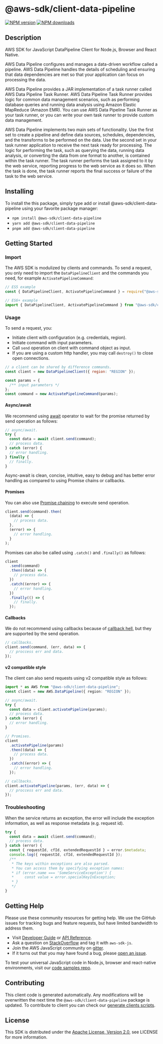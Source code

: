 # @aws-sdk/client-data-pipeline

[![NPM version](https://img.shields.io/npm/v/@aws-sdk/client-data-pipeline/latest.svg)](https://www.npmjs.com/package/@aws-sdk/client-data-pipeline)
[![NPM downloads](https://img.shields.io/npm/dm/@aws-sdk/client-data-pipeline.svg)](https://www.npmjs.com/package/@aws-sdk/client-data-pipeline)

## Description

AWS SDK for JavaScript DataPipeline Client for Node.js, Browser and React Native.

<p>AWS Data Pipeline configures and manages a data-driven workflow called a pipeline. AWS Data Pipeline handles the details of scheduling and ensuring that data dependencies are met so that your application can focus on processing the data.</p>

<p>AWS Data Pipeline provides a JAR implementation of a task runner called AWS Data Pipeline Task Runner. AWS Data Pipeline Task Runner provides logic for common data management scenarios, such as performing database queries and running data analysis using Amazon Elastic MapReduce (Amazon EMR). You can use AWS Data Pipeline Task Runner as your task runner, or you can write your own task runner to provide custom data management.</p>

<p>AWS Data Pipeline implements two main sets of functionality. Use the first set to create a pipeline and define data sources, schedules, dependencies, and the transforms to be performed on the data. Use the second set in your task runner application to receive the next task ready for processing. The logic for performing the task, such as querying the data, running data analysis, or converting the data from one format to another, is contained within the task runner. The task runner performs the task assigned to it by the web service, reporting progress to the web service as it does so. When the task is done, the task runner reports the final success or failure of the task to the web service.</p>

## Installing

To install the this package, simply type add or install @aws-sdk/client-data-pipeline
using your favorite package manager:

- `npm install @aws-sdk/client-data-pipeline`
- `yarn add @aws-sdk/client-data-pipeline`
- `pnpm add @aws-sdk/client-data-pipeline`

## Getting Started

### Import

The AWS SDK is modulized by clients and commands.
To send a request, you only need to import the `DataPipelineClient` and
the commands you need, for example `ActivatePipelineCommand`:

```js
// ES5 example
const { DataPipelineClient, ActivatePipelineCommand } = require("@aws-sdk/client-data-pipeline");
```

```ts
// ES6+ example
import { DataPipelineClient, ActivatePipelineCommand } from "@aws-sdk/client-data-pipeline";
```

### Usage

To send a request, you:

- Initiate client with configuration (e.g. credentials, region).
- Initiate command with input parameters.
- Call `send` operation on client with command object as input.
- If you are using a custom http handler, you may call `destroy()` to close open connections.

```js
// a client can be shared by difference commands.
const client = new DataPipelineClient({ region: "REGION" });

const params = {
  /** input parameters */
};
const command = new ActivatePipelineCommand(params);
```

#### Async/await

We recommend using [await](https://developer.mozilla.org/en-US/docs/Web/JavaScript/Reference/Operators/await)
operator to wait for the promise returned by send operation as follows:

```js
// async/await.
try {
  const data = await client.send(command);
  // process data.
} catch (error) {
  // error handling.
} finally {
  // finally.
}
```

Async-await is clean, concise, intuitive, easy to debug and has better error handling
as compared to using Promise chains or callbacks.

#### Promises

You can also use [Promise chaining](https://developer.mozilla.org/en-US/docs/Web/JavaScript/Guide/Using_promises#chaining)
to execute send operation.

```js
client.send(command).then(
  (data) => {
    // process data.
  },
  (error) => {
    // error handling.
  }
);
```

Promises can also be called using `.catch()` and `.finally()` as follows:

```js
client
  .send(command)
  .then((data) => {
    // process data.
  })
  .catch((error) => {
    // error handling.
  })
  .finally(() => {
    // finally.
  });
```

#### Callbacks

We do not recommend using callbacks because of [callback hell](http://callbackhell.com/),
but they are supported by the send operation.

```js
// callbacks.
client.send(command, (err, data) => {
  // proccess err and data.
});
```

#### v2 compatible style

The client can also send requests using v2 compatible style as follows:

```ts
import * as AWS from "@aws-sdk/client-data-pipeline";
const client = new AWS.DataPipeline({ region: "REGION" });

// async/await.
try {
  const data = client.activatePipeline(params);
  // process data.
} catch (error) {
  // error handling.
}

// Promises.
client
  .activatePipeline(params)
  .then((data) => {
    // process data.
  })
  .catch((error) => {
    // error handling.
  });

// callbacks.
client.activatePipeline(params, (err, data) => {
  // proccess err and data.
});
```

### Troubleshooting

When the service returns an exception, the error will include the exception information,
as well as response metadata (e.g. request id).

```js
try {
  const data = await client.send(command);
  // process data.
} catch (error) {
  const { requestId, cfId, extendedRequestId } = error.$metadata;
  console.log({ requestId, cfId, extendedRequestId });
  /**
   * The keys within exceptions are also parsed.
   * You can access them by specifying exception names:
   * if (error.name === 'SomeServiceException') {
   *     const value = error.specialKeyInException;
   * }
   */
}
```

## Getting Help

Please use these community resources for getting help.
We use the GitHub issues for tracking bugs and feature requests, but have limited bandwidth to address them.

- Visit [Developer Guide](https://docs.aws.amazon.com/sdk-for-javascript/v3/developer-guide/welcome.html)
  or [API Reference](https://docs.aws.amazon.com/AWSJavaScriptSDK/v3/latest/index.html).
- Ask a question on [StackOverflow](https://stackoverflow.com/questions/tagged/aws-sdk-js) and tag it with `aws-sdk-js`.
- Join the AWS JavaScript community on [gitter](https://gitter.im/aws/aws-sdk-js-v3).
- If it turns out that you may have found a bug, please [open an issue](https://github.com/aws/aws-sdk-js-v3/issues/new/choose).

To test your universal JavaScript code in Node.js, browser and react-native environments,
visit our [code samples repo](https://github.com/aws-samples/aws-sdk-js-tests).

## Contributing

This client code is generated automatically. Any modifications will be overwritten the next time the `@aws-sdk/client-data-pipeline` package is updated.
To contribute to client you can check our [generate clients scripts](https://github.com/aws/aws-sdk-js-v3/tree/master/scripts/generate-clients).

## License

This SDK is distributed under the
[Apache License, Version 2.0](http://www.apache.org/licenses/LICENSE-2.0),
see LICENSE for more information.
